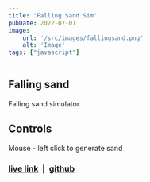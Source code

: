 ```yaml
---
title: 'Falling Sand Sim'
pubDate: 2022-07-01
image:
    url: '/src/images/fallingsand.png'
    alt: 'Image'
tags: ["javascript"]
---
```

## Falling sand
Falling sand simulator.

## Controls
Mouse - left click to generate sand

### [live link](https://sz44.github.io/canvas_sand/) &nbsp;|&nbsp; [github](https://github.com/sz44/canvas_sand)


